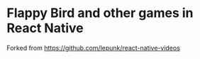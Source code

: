 # Flappy Bird and other games in React Native

Forked from https://github.com/lepunk/react-native-videos

